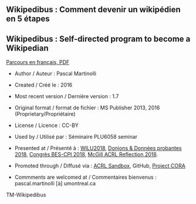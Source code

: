 ## Wikipedibus : Comment devenir un wikipédien en 5 étapes
## Wikipedibus : Self-directed program to become a Wikipedian

[Parcours en français, PDF](https://github.com/pmartinolli/TM-Wikipedibus/blob/master/files/wikipedibus-v1.7.fr.pdf)

* Author / Auteur : Pascal Martinolli

* Created / Créé le : 2016

* Most recent version / Dernière version : 1.7

* Original format / format de fichier : MS Publisher 2013, 2016 (Proprietary/Propriétaire)

* License / Licence : CC-BY

* Used by / Utilisé par  : Séminaire PLU6058 seminar

* Presented at / Présenté à : [WILU2018](http://hdl.handle.net/1866/20641), [Donjons & Données probantes 2018](http://hdl.handle.net/1866/21088), [Congrès BES-CPI 2018]( http://hdl.handle.net/1866/21087), [McGill ACRL Reflection 2018](https://zotrpg.blogspot.com/2018/11/trpg-elements-to-enhance-student.html).

* Promoted through / Diffusé via : [ACRL Sandbox](http://sandbox.acrl.org/users/pascalou), GitHub, [Project CORA](https://www.projectcora.org/users/pascalmartinolliumontrealca)

* Commments are welcomed at / Commentaires bienvenus : pascal.martinolli [à] umontreal.ca




TM-Wikipedibus
